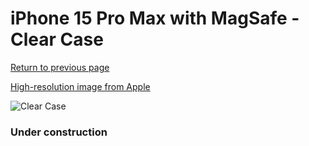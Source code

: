 # iPhone 15 Pro Max  with MagSafe - Clear Case

[Return to previous page](/iphone_15)

[High-resolution image from Apple](https://store.storeimages.cdn-apple.com/8756/as-images.apple.com/is/MT233?wid=4500&hei=4500&fmt=png)

<div style="width: 384px"><img src="/everysource/MT233.png" alt="Clear Case"></div>

### Under construction

